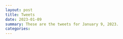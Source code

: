 ```yaml
---
layout: post
title: Tweets
date: 2023-01-09
summary: These are the tweets for January 9, 2023.
categories:
---
```


